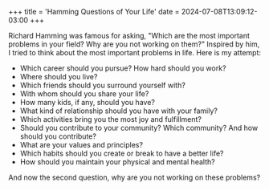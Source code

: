 +++
title = 'Hamming Questions of Your Life'
date = 2024-07-08T13:09:12-03:00
+++


Richard Hamming was famous for asking, "Which are the most important problems in your field? Why are you not working on them?" Inspired by him, I tried to think about the most important problems in life. Here is my attempt:

- Which career should you pursue? How hard should you work?
- Where should you live?
- Which friends should you surround yourself with?
- With whom should you share your life?
- How many kids, if any, should you have?
- What kind of relationship should you have with your family?
- Which activities bring you the most joy and fulfillment?
- Should you contribute to your community? Which community? And how should you contribute?
- What are your values and principles?
- Which habits should you create or break to have a better life?
- How should you maintain your physical and mental health?

And now the second question, why are you not working on these problems?